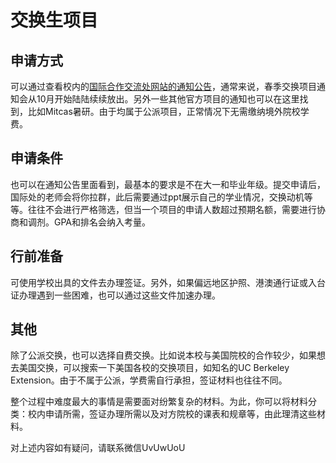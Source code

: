 # 交换生项目

## 申请方式

可以通过查看校内的[国际合作交流处网站的通知公告](https://ico.tju.edu.cn/xwzx/tzgg/)，通常来说，春季交换项目通知会从10月开始陆陆续续放出。另外一些其他官方项目的通知也可以在这里找到，比如Mitcas暑研。由于均属于公派项目，正常情况下无需缴纳境外院校学费。


## 申请条件

也可以在通知公告里面看到，最基本的要求是不在大一和毕业年级。提交申请后，国际处的老师会将你拉群，此后需要通过ppt展示自己的学业情况，交换动机等等。往往不会进行严格筛选，但当一个项目的申请人数超过预期名额，需要进行协商和调剂。GPA和排名会纳入考量。


## 行前准备

可使用学校出具的文件去办理签证。另外，如果偏远地区护照、港澳通行证或入台证办理遇到一些困难，也可以通过这些文件加速办理。


## 其他

除了公派交换，也可以选择自费交换。比如说本校与美国院校的合作较少，如果想去美国交换，可以搜索一下美国各校的交换项目，如知名的UC Berkeley Extension。由于不属于公派，学费需自行承担，签证材料也往往不同。

整个过程中难度最大的事情是需要面对纷繁复杂的材料。为此，你可以将材料分类：校内申请所需，签证办理所需以及对方院校的课表和规章等，由此理清这些材料。

对上述内容如有疑问，请联系微信UvUwUoU